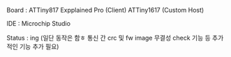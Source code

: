 Board : ATTiny817 Expplained Pro (Client)
        ATTiny1617 (Custom Host)
        
IDE   : Microchip Studio


Status : ing (일단 동작은 함ㅎ 통신 간 crc 및 fw image 무결성 check 기능 등 추가적인 기능 추가 필요)
